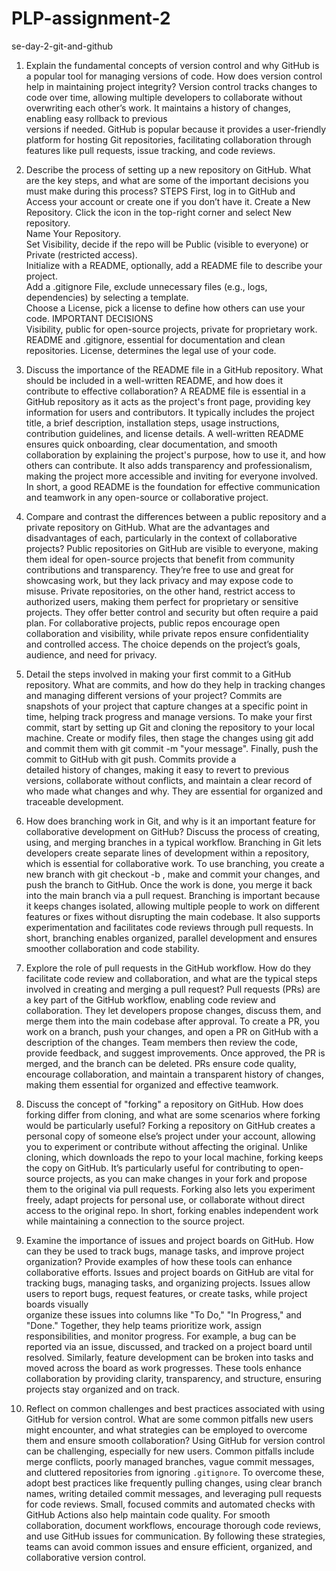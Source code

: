 # PLP-assignment-2
  se-day-2-git-and-github

1. Explain the fundamental concepts of version control and why GitHub is a popular tool for managing versions of code. How does version control help in maintaining project integrity?
   Version control tracks changes to code over time, allowing multiple developers to collaborate without overwriting each other’s work. It maintains a history of changes, enabling easy rollback to previous   
   versions 
   if needed. GitHub is popular because it provides a user-friendly platform for hosting Git repositories, facilitating collaboration through features like pull requests, issue tracking, and code reviews.

2. Describe the process of setting up a new repository on GitHub. What are the key steps, and what are some of the important decisions you must make during this process?
   STEPS
    First, log in to GitHub and Access your account or create one if you don’t have it.
    Create a New Repository. Click the icon in the top-right corner and select New repository.   
    Name Your Repository.    
    Set Visibility, decide if the repo will be Public (visible to everyone) or Private (restricted access).   
    Initialize with a README, optionally, add a README file to describe your project.    
    Add a .gitignore File, exclude unnecessary files (e.g., logs, dependencies) by selecting a template.    
    Choose a License, pick a license to define how others can use your code.
   IMPORTANT DECISIONS    
    Visibility, public for open-source projects, private for proprietary work.
    README and .gitignore, essential for documentation and clean repositories.
    License, determines the legal use of your code.
   
3. Discuss the importance of the README file in a GitHub repository. What should be included in a well-written README, and how does it contribute to effective collaboration?
   A README file is essential in a GitHub repository as it acts as the project's front page, providing key information for users and contributors. It typically includes the project title, a brief description, 
   installation steps, usage instructions, contribution guidelines, and license details. A well-written README ensures quick onboarding, clear documentation, and smooth collaboration by explaining the project's 
   purpose, how to use it, and how others can contribute. It also adds transparency and professionalism, making the project more accessible and inviting for everyone involved. In short, a good README is the 
   foundation for effective communication and teamwork in any open-source or collaborative project.   

4. Compare and contrast the differences between a public repository and a private repository on GitHub. What are the advantages and disadvantages of each, particularly in the context of collaborative projects?
   Public repositories on GitHub are visible to everyone, making them ideal for open-source projects that benefit from community contributions and transparency. They’re free to use and great for showcasing work, 
   but they lack privacy and may expose code to misuse. Private repositories, on the other hand, restrict access to authorized users, making them perfect for proprietary or sensitive projects. They offer better 
   control and security but often require a paid plan. For collaborative projects, public repos encourage open collaboration and visibility, while private repos ensure confidentiality and controlled access. The 
   choice depends on the project’s goals, audience, and need for privacy.

5. Detail the steps involved in making your first commit to a GitHub repository. What are commits, and how do they help in tracking changes and managing different versions of your project?
   Commits are snapshots of your project that capture changes at a specific point in time, helping track progress and manage versions. To make your first commit, start by setting up Git and cloning the repository    to your local machine. Create or modify files, then stage the changes using git add and commit them with git commit -m "your message". Finally, push the commit to GitHub with git push. Commits provide a     
   detailed history of changes, making it easy to revert to previous versions, collaborate without conflicts, and maintain a clear record of who made what changes and why. They are essential for organized and 
   traceable development.

6. How does branching work in Git, and why is it an important feature for collaborative development on GitHub? Discuss the process of creating, using, and merging branches in a typical workflow.
    Branching in Git lets developers create separate lines of development within a repository, which is essential for collaborative work. To use branching, you create a new branch with git checkout -b <branch- 
    name>, make and commit your changes, and push the branch to GitHub. Once the work is done, you merge it back into the main branch via a pull request. Branching is important because it keeps changes isolated, 
    allowing multiple people to work on different features or fixes without disrupting the main codebase. It also supports experimentation and facilitates code reviews through pull requests. In short, branching 
    enables organized, parallel development and ensures smoother collaboration and code stability.
    

7. Explore the role of pull requests in the GitHub workflow. How do they facilitate code review and collaboration, and what are the typical steps involved in creating and merging a pull request?
   Pull requests (PRs) are a key part of the GitHub workflow, enabling code review and collaboration. They let developers propose changes, discuss them, and merge them into the main codebase after approval. To 
   create a PR, you work on a branch, push your changes, and open a PR on GitHub with a description of the changes. Team members then review the code, provide feedback, and suggest improvements. Once approved, 
   the PR is merged, and the branch can be deleted. PRs ensure code quality, encourage collaboration, and maintain a transparent history of changes, making them essential for organized and effective teamwork.

8. Discuss the concept of "forking" a repository on GitHub. How does forking differ from cloning, and what are some scenarios where forking would be particularly useful?
   Forking a repository on GitHub creates a personal copy of someone else’s project under your account, allowing you to experiment or contribute without affecting the original. Unlike cloning, which downloads the 
   repo to your local machine, forking keeps the copy on GitHub. It’s particularly useful for contributing to open-source projects, as you can make changes in your fork and propose them to the original via pull 
   requests. Forking also lets you experiment freely, adapt projects for personal use, or collaborate without direct access to the original repo. In short, forking enables independent work while maintaining a 
   connection to the source project.

9. Examine the importance of issues and project boards on GitHub. How can they be used to track bugs, manage tasks, and improve project organization? Provide examples of how these tools can enhance collaborative efforts.
    Issues and project boards on GitHub are vital for tracking bugs, managing tasks, and organizing projects. Issues allow users to report bugs, request features, or create tasks, while project boards visually   
    organize these issues into columns like "To Do," "In Progress," and "Done." Together, they help teams prioritize work, assign responsibilities, and monitor progress. For example, a bug can be reported via an 
    issue, discussed, and tracked on a project board until resolved. Similarly, feature development can be broken into tasks and moved across the board as work progresses. These tools enhance collaboration by 
    providing clarity, transparency, and structure, ensuring projects stay organized and on track.

15. Reflect on common challenges and best practices associated with using GitHub for version control. What are some common pitfalls new users might encounter, and what strategies can be employed to overcome them and ensure smooth collaboration?
   Using GitHub for version control can be challenging, especially for new users. Common pitfalls include merge conflicts, poorly managed branches, vague commit messages, and cluttered repositories from ignoring 
   `.gitignore`. To overcome these, adopt best practices like frequently pulling changes, using clear branch names, writing detailed commit messages, and leveraging pull requests for code reviews. Small, focused 
   commits and automated checks with GitHub Actions also help maintain code quality. For smooth collaboration, document workflows, encourage thorough code reviews, and use GitHub issues for communication. By 
   following these strategies, teams can avoid common issues and ensure efficient, organized, and collaborative version control.
